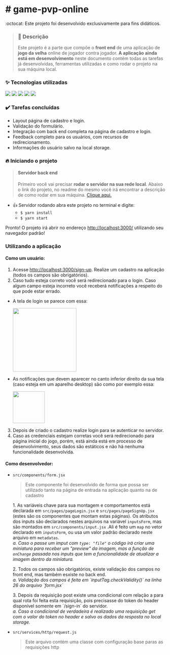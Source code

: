 # #️ game-pvp-online 

 :octocat: Este projeto foi desenvolvido exclusivamente para fins didáticos.
 
> ### 📌 Descrição
> Este projeto é a parte que compõe o **front end** de uma aplicação de **jogo da velha** online de jogador contra jogador. **A aplicação ainda está em desenvolvimento** neste documento contém todas as tarefas já desenvolvidas, ferramentas utilizadas e como rodar o projeto na sua máquina local. 

### ✨ Tecnologias utilizadas

<a href="https://pt-br.reactjs.org/"><img src="https://img.shields.io/badge/react-v17-blue"></a> <a href="https://reactrouter.com/"><img src="https://img.shields.io/badge/react--router--dom-v6-informational"></a> <a href="https://react-bootstrap.github.io/"><img src="https://img.shields.io/badge/react--bootstrap-v2-9cf"></a> <a href="https://axios-http.com/"><img src="https://img.shields.io/badge/axios-v0.25-ff69b4"></a> <a href="https://getbootstrap.com/"><img src="https://img.shields.io/badge/bootstrap-v5-blueviolet"></a>

### ✔️ Tarefas concluídas

  - Layout página de cadastro e login.
  - Validação do formulário.
  - Integração com back end completa na página de cadastro e login.
  - Feedback completo para os usuários, com recursos de redirecionamento.
  - Informações do usuário salvo na local storage.
  
### 🔥 Iniciando o projeto

> #### Servidor back end
> Primeiro você vai precisar **rodar o servidor na sua rede local**. Abaixo o link do projeto, no readme do mesmo você irá encontrar a descrição de como rodar em sua máquina.
> [Clique aqui.](https://github.com/Muriel-Gasparini/flash-chat-io-be)

- 👍 Servidor rodando abra este projeto no terminal e digite:
  * `$ yarn install`
  *  `$ yarn start`

Pronto! O projeto irá abrir no endereço <a href="http://localhost:3000/">http://localhost:3000/</a> utilizando seu navegador padrão!

### Utilizando a aplicação

 #### Como um usuário:

  1. Acesse <a href="http://localhost:3000/sign-up">http://localhost:3000/sign-up</a>. Realize um cadastro na aplicação (todos os campos são obrigatórios). 
  2. Caso tudo esteja correto você será redirecionado para o login. Caso algum campo esteja incorreto você receberá notificações a respeito do que pode estar errado.
   * A tela de login se parece com essa:
    <p><img src="https://user-images.githubusercontent.com/86322789/168440574-fa962d1e-83ad-4c93-8e74-ad6c457e4c76.png" height="200"></p>   
   * As notificações que devem aparecer no canto inferior direito da sua tela (caso esteja em um aparelho desktop) são como por exemplo essa:
    <p><img src="https://user-images.githubusercontent.com/86322789/168440631-e18a9144-46a5-44d7-8438-367446153d92.png" height="100"></p>
  3. Depois de criado o cadastro realize login para se autenticar no servidor.
  4. Caso as credenciais estejam corretas você será redirecionado para página inicial do jogo, porém, está ainda está em processo de desenvolvimento, seus dados são estáticos e não há nenhuma funcionalidade desenvolvida.

 #### Como desenvolvedor:
 
   * `src/components/form.jsx`
    <blockquote> Este componente foi desenvolvido de forma que possa ser utilizado tanto na página de entrada na aplicação quanto na de cadastro</blockquote>
    <p> 1. As variáveis chave para sua montagem e comportamentos está declarada em `src/pages/pageLogin.jsx` e `src/pages/pageSignUp.jsx` (estes são os componentes que montam estas páginas). Os atributos dos inputs são declarados nestes arquivos na variável `inputsForm`, mas são montados em `src/components/input.jsx` .Ali é feito um `map` no vetor declarado em `inputsForm`, ou usa um valor padrão declarado neste arquivo em `metadatas`.
     <br><em>a. Caso o passe um imput com `type: "file"` o código irá criar uma miniatura para receber um "preview" da imagem, mas a função de `onChange` passada nos inputs que tem a funcionalidade de atualizar a imagem dentro da miniatura.</em></p> 
     <p> 2. Todos os campos são obrigatórios, existe validação dos campos no front end, mas também esxiste no back end.
     <br><em>   a. Validação dos campos é feita em `inputTag.checkValidity()` na linha 26 do arquivo `form.jsx`</em> </p>
     <p> 3. Depois da requisição post existe uma condicional com relação a para qual rota foi feita esta requisição, pois precisasse do token do header disponível somente em `/sign-in` do servidor.
       <br><em> a. Caso a condicional de verdadeira é realizado uma requisição get com o valor do token no header e salvo os dados da resposta no local storage.</em></p>
   * `src/services/http/request.js`
    <blockquote> Este arquivo contém uma classe com configuração base paras as requisições http</blockquote>
